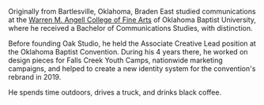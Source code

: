 Originally from Bartlesville, Oklahoma, Braden East studied communications at the [Warren M. Angell College of Fine Arts](https://www.okbu.edu/fine-arts/index.html) of Oklahoma Baptist University, where he received a Bachelor of Communications Studies, with distinction.

Before founding Oak Studio, he held the Associate Creative Lead position at the Oklahoma Baptist Convention. During his 4 years there, he worked on design pieces for Falls Creek Youth Camps, nationwide marketing campaigns, and helped to create a new identity system for the convention's rebrand in 2019.

He spends time outdoors, drives a truck, and drinks black coffee.